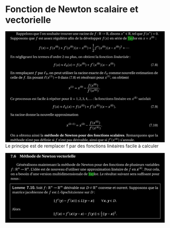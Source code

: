 Fonction de Newton scalaire et vectorielle
==========================================

![methode_scalaire](../images/methode_scalaire.png)
Le principe est de remplacer f par des fonctions linéaires facile à calculer

![methode_vectorielle](../images/methode_vectorielle.png)


